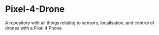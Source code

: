 # Pixel-4-Drone
A repository with all things relating to sensors, localisation, and control of drones with a Pixel 4 Phone.
